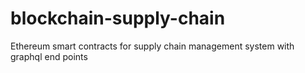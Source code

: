 # blockchain-supply-chain
Ethereum smart contracts for supply chain management system with graphql end points
